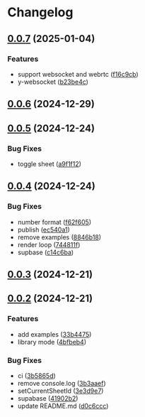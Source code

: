 # Changelog

## [0.0.7](https://github.com/nusr/excel/compare/v0.0.6...v0.0.7) (2025-01-04)

### Features

* support websocket and webrtc ([f16c9cb](https://github.com/nusr/excel/commit/f16c9cbcb53c9ea8a2d683069beae376e1eed929))
* y-websocket ([b23be4c](https://github.com/nusr/excel/commit/b23be4c6bb6265aff670a63cf725302039209631))

## [0.0.6](https://github.com/nusr/excel/compare/v0.0.5...v0.0.6) (2024-12-29)

## [0.0.5](https://github.com/nusr/excel/compare/v0.0.4...v0.0.5) (2024-12-24)

### Bug Fixes

- toggle sheet ([a9f1f12](https://github.com/nusr/excel/commit/a9f1f12dba58be7f04e0dfe150bf0d69b181a31c))

## [0.0.4](https://github.com/nusr/excel/compare/v0.0.3...v0.0.4) (2024-12-24)

### Bug Fixes

- number format ([f62f605](https://github.com/nusr/excel/commit/f62f605bef9b10e67a6107680911d80b7c4f3f65))
- publish ([ec540a1](https://github.com/nusr/excel/commit/ec540a1ea9b6c3059048e6f4972aebc4ce97747e))
- remove examples ([8846b18](https://github.com/nusr/excel/commit/8846b1851fdf06d04e16e71c3ad17599d8b4cf65))
- render loop ([744811f](https://github.com/nusr/excel/commit/744811f06433a71497a7036fe6b77ae7bcedc03a))
- supbase ([c14c6ba](https://github.com/nusr/excel/commit/c14c6ba4562335a8f57b9ceadc0a7ce7b0eadd83))

## [0.0.3](https://github.com/nusr/excel/compare/v0.0.2...v0.0.3) (2024-12-21)

## [0.0.2](https://github.com/nusr/excel/compare/v0.0.1...v0.0.2) (2024-12-21)

### Features

- add examples ([33b4475](https://github.com/nusr/excel/commit/33b44751142d816df45efaba0980a6f4a3cb1f3a))
- library mode ([4bfbeb4](https://github.com/nusr/excel/commit/4bfbeb48d5635bf063172660a2757eed848ac479))

### Bug Fixes

- ci ([3b5865d](https://github.com/nusr/excel/commit/3b5865dd7d58926f75481e328a770cdb0ccf6c46))
- remove console.log ([3b3aaef](https://github.com/nusr/excel/commit/3b3aaefb45d6a0d18978d022af5ccb1f6f4134e7))
- setCurrentSheetId ([3e3d9e7](https://github.com/nusr/excel/commit/3e3d9e73694fe24abf37d7be93693d72cf3b4daf))
- supabase ([41902b2](https://github.com/nusr/excel/commit/41902b23f80b8d5142061f5948e32fdba546d8e4))
- update README.md ([d0c6ccc](https://github.com/nusr/excel/commit/d0c6cccca04de164cea8ebceb71c222d8c1a1517))

